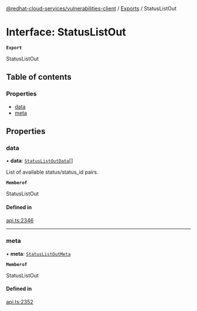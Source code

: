 [@redhat-cloud-services/vulnerabilities-client](../README.md) / [Exports](../modules.md) / StatusListOut

# Interface: StatusListOut

**`Export`**

StatusListOut

## Table of contents

### Properties

- [data](StatusListOut.md#data)
- [meta](StatusListOut.md#meta)

## Properties

### data

• **data**: [`StatusListOutData`](StatusListOutData.md)[]

List of available status/status_id pairs.

**`Memberof`**

StatusListOut

#### Defined in

[api.ts:2346](https://github.com/RedHatInsights/javascript-clients/blob/main/packages/vulnerabilities/git-api/api.ts#L2346)

___

### meta

• **meta**: [`StatusListOutMeta`](StatusListOutMeta.md)

**`Memberof`**

StatusListOut

#### Defined in

[api.ts:2352](https://github.com/RedHatInsights/javascript-clients/blob/main/packages/vulnerabilities/git-api/api.ts#L2352)
